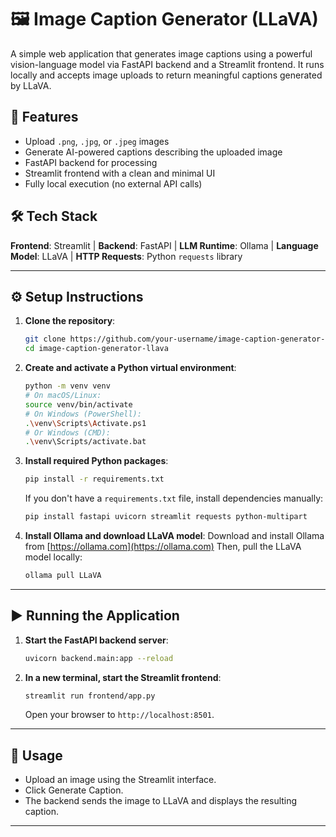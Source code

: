 # 🖼️ Image Caption Generator (LLaVA)

A simple web application that generates image captions using a powerful vision-language model via FastAPI backend and a Streamlit frontend. It runs locally and accepts image uploads to return meaningful captions generated by LLaVA.

## 🚀 Features

- Upload `.png`, `.jpg`, or `.jpeg` images
- Generate AI-powered captions describing the uploaded image
- FastAPI backend for processing
- Streamlit frontend with a clean and minimal UI
- Fully local execution (no external API calls)

## 🛠 Tech Stack

**Frontend**: Streamlit | **Backend**: FastAPI | **LLM Runtime**: Ollama | **Language Model**: LLaVA | **HTTP Requests**: Python `requests` library


---
## ⚙️ Setup Instructions

1.  **Clone the repository**:
    ```bash
    git clone https://github.com/your-username/image-caption-generator-llava.git
    cd image-caption-generator-llava
    ```

2.  **Create and activate a Python virtual environment**:
    ```bash
    python -m venv venv
    # On macOS/Linux:
    source venv/bin/activate
    # On Windows (PowerShell):
    .\venv\Scripts\Activate.ps1
    # Or Windows (CMD):
    .\venv\Scripts/activate.bat
    ```

3.  **Install required Python packages**:
    ```bash
    pip install -r requirements.txt
    ```
    If you don't have a `requirements.txt` file, install dependencies manually:
    ```bash
    pip install fastapi uvicorn streamlit requests python-multipart
    ```

4.  **Install Ollama and download LLaVA model**:
    Download and install Ollama from [https://ollama.com](https://ollama.com)
    Then, pull the LLaVA model locally:
    ```bash
    ollama pull LLaVA
    ```

---

## ▶️ Running the Application

1.  **Start the FastAPI backend server**:
    ```bash
    uvicorn backend.main:app --reload
    ```

2.  **In a new terminal, start the Streamlit frontend**:
    ```bash
    streamlit run frontend/app.py
    ```
    Open your browser to `http://localhost:8501`.

---


## 📝 Usage

- Upload an image using the Streamlit interface.
- Click Generate Caption.
- The backend sends the image to LLaVA and displays the resulting caption.
---
